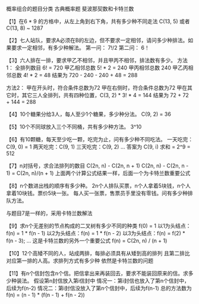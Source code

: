 概率组合的题目分类
古典概率题
斐波那契数和卡特兰数

【1】在6 * 9 的方格中，从左上角到右下角，共有多少种不同走法
    C(13, 5)  或者 C(13, 8) ~ 1287
 
【2】七人站队，要求A必须在B的左边，但不要求一定相邻，请问多少种排法。如果要求一定相邻，有多少种解法。
第一问： 7!/2
第二问： 6！

【3】六人排在一排，要求甲乙不相邻，并且甲丙不相邻，排法数有多少。
方法1：
全排列数目 6! = 720
甲乙相邻总数  5! * 2 = 240
甲丙相邻总数  240
甲乙丙相邻总数 4! * 2 = 48 
结果为 720 - 240 - 240 + 48 = 288

方法2：
甲在开头时，符合条件总数为72
甲在右侧时，符合条件总数为72
甲在其它时，其它三人全排列，共有四种位置，C(3, 2) * 3! * 4 = 144
结果为 72 + 72 + 144 = 288

【4】10个糖果分给3人，每人至少1个糖果，多少种分法。
    C(9, 2) = 36
    
【5】10个不同球放入三个不同桶，共有多少种方法。
    3^10
    
【6】有10颗糖，每天至少吃一颗，吃完为止，问有多少种不同吃法。
一天吃完：C(9, 0) = 1
两天吃完：C(9, 1)
三天吃完：C(9, 2)
...
答案为 C(9, i) 求和 = 2^9 = 512


【7】n对括号，求合法排列的数目
    C(2n, n) - C(2n, n + 1)
    C(2n, n) - C(2n, n - 1) = C(2n, n)/(n + 1)
    上面两个计算公式结果一样，后面一个为卡特兰数重要公式

【8】n个数进出栈的顺序有多少种。
2n个人排队买票，n个人拿着5块钱，n个人拿着10块钱。票价5块一张。
每人买一张票，售票员手里没有零钱。问有多少种排队方法。

与题目7是一样的，采用卡特兰数解法

【9】求n个无差别的节点构成的二叉树有多少不同的种类
f(0) = 1
以1为头结点：f(n) = 1 * f(n - 1)
以2为头结点：f(n) = 1 * f(n - 2)
以3为头结点：f(n) = f(2) * f(n - 3);
...
这是卡特兰数的另外一个重要公式
    f(n) = C(2n, n) / (n + 1)
    
【10】12个高矮不同的人，站成两排，每排必须具有从矮到高的排列
     且第二排比对应第一排的人高。求排列方式有多少种
 依然是卡特兰数的问题
     
【11】有n个信封包含n个信。把信拿出来再装回去，要求不能装回原来的信。求多少种装法。
 假设第n封信放入第i信封中
  情况一：第i封信也放入了第n个信封中，后续为f(n-2)
  情况二：第i封信没放入了第n个信封中，后续为f(n-1)
  总的方法数为 f(n) = (n - 1) * (f(n - 1)  + f(n - 2))
     